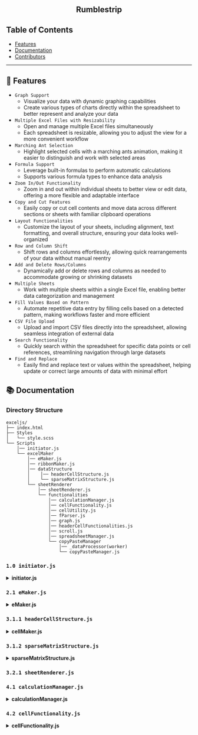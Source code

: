 <h2 align="center">
  Rumblestrip<br/>
</h2>

## Table of Contents

- [Features](#-features)
- [Documentation](#-documentation)
- [Contributors](#-contributors)

<hr>

## 🚀 Features

- `Graph Support`
    -   Visualize your data with dynamic graphing capabilities
    -   Create various types of charts directly within the spreadsheet to better represent and analyze your data
- `Multiple Excel Files with Resizability`
    -   Open and manage multiple Excel files simultaneously
    -   Each spreadsheet is resizable, allowing you to adjust the view for a more convenient workflow
- `Marching Ant Selection`
    -   Highlight selected cells with a marching ants animation, making it easier to distinguish and work with selected areas
- `Formula Support`
    -   Leverage built-in formulas to perform automatic calculations
    -   Supports various formula types to enhance data analysis
- `Zoom In/Out Functionality`
    -   Zoom in and out within individual sheets to better view or edit data, offering a more flexible and adaptable interface
-   `Copy and Cut Features`
    -   Easily copy or cut cell contents and move data across different sections or sheets with familiar clipboard operations
-   `Layout Functionalities`
    -   Customize the layout of your sheets, including alignment, text formatting, and overall structure, ensuring your data looks well-organized
-   `Row and Column Shift`
    -   Shift rows and columns effortlessly, allowing quick rearrangements of your data without manual reentry
-   `Add and Delete Rows/Columns`
    -   Dynamically add or delete rows and columns as needed to accommodate growing or shrinking datasets
-   `Multiple Sheets`
    -   Work with multiple sheets within a single Excel file, enabling better data categorization and management
-   `Fill Values Based on Pattern`
    -   Automate repetitive data entry by filling cells based on a detected pattern, making workflows faster and more efficient
-   `CSV File Upload`
    -   Upload and import CSV files directly into the spreadsheet, allowing seamless integration of external data
-   `Search Functionality`
    -   Quickly search within the spreadsheet for specific data points or cell references, streamlining navigation through large datasets
-   `Find and Replace`
    -   Easily find and replace text or values within the spreadsheet, helping update or correct large amounts of data with minimal effort

## 📚 Documentation 

### Directory Structure
```
exceljs/
├── index.html
├── Styles
│   └── style.scss
└── Scripts
    │── initiator.js
    └── excelMaker
        │── eMaker.js
        │── ribbonMaker.js
        │── dataStructure
        │    │── headerCellStructure.js
        │    └── sparseMatrixStructure.js
        └── sheetRenderer
            │── sheetRenderer.js
            └── functionalities
                │── calculationManager.js
                │── cellFunctionality.js
                │── cellUtility.js
                │── fParser.js
                │── graph.js
                │── headerCellFunctionalities.js
                │── scroll.js
                │── spreadsheetManager.js
                └── copyPasteManager
                    │── _dataProcessor(worker)
                    └── copyPasteManager.js

```

### `1.0 initiator.js`

<details> <summary><b>initiator.js</b></summary>

#### `class Excel` - Represents an Excel-like grid component


<table>
  <thead>
    <tr>
        <th>Properties</th>
        <th>Description
    </tr>  
  </thead>
  <tbody>
    <tr>
        <td>rowContainer</td>
        <td>The container element for the row</td>
    </tr>
    <tr>
        <td>row</td>
        <td>The current row number</td>
    </tr>
    <tr>
        <td>col</td>
        <td>The current column number</td>
    </tr>
    <tr>
        <td>Grid_maker</td>
        <td>The Grid_maker instance for managing the grid</td>
    </tr>
  </tbody>
</table>

<table>
  <thead>
    <tr>
        <th>Methods</th>
        <th>Description</th>
    </tr>  
  </thead>
  <tbody>
    <tr>
        <td>init()</td>
        <td>Initializes the Excel component by constructing it</td>
    </tr>
    <tr>
        <td>handleFileUpload()</td>
        <td>Handles file upload and sends it to the server for processing</td>
    </tr>
    <tr>
        <td>constructExcel()</td>
        <td>Constructs the individual Excel cell</td>
    </tr>
        <tr>
        <td>updateCurrExcel()</td>
        <td>Updates the current Excel instance with the new row, column, and sheet object</td>
    </tr>
  </tbody>
</table>

<hr>

#### `class Grid_maker` - Manages header cells (both horizontal and vertical) for a spreadsheet-like component


<table>
  <thead>
    <tr>
        <th>Properties</th>
        <th>Description
    </tr>  
  </thead>
  <tbody>
    <tr>
        <td>mainContainer</td>
        <td> The main container to hold the grid</td>
    </tr>
    <tr>
        <td>maxRow</td>
        <td>Maximum number of rows</td>
    </tr>
    <tr>
        <td>maxCol</td>
        <td>Maximum number of columns</td>
    </tr>
    <tr>
        <td>selectedDiv</td>
        <td></td>
    </tr>
        <tr>
        <td>currentRowCount</td>
        <td></td>
    </tr>
    <tr>    
        <td>rowArr</td>
        <td></td>
    </tr>
  </tbody>
</table>

<table>
  <thead>
    <tr>
        <th>Methods</th>
        <th>Description</th>
    </tr>  
  </thead>
  <tbody>
    <tr>
        <td>init()</td>
        <td>Initialize the grid maker and set up event listeners</td>
    </tr>
    <tr>
        <td>setupEventListeners()</td>
        <td>Set up the event listeners for various interactions in the grid</td>
    </tr>
    <tr>
        <td>handleClick()</td>
        <td>Handle click events to update the selected cell</td>
    </tr>
        <tr>
        <td>deleteExcel()</td>
        <td>Delete a specific Excel cell by row and column number</td>
    </tr>
    <tr>
        <td>deleteRow()</td>
        <td>Delete a specific row</td>
    </tr>
    <tr>
        <td>handleFileUpload()</td>
        <td>Handle the file upload event and send data to the server</td>
    </tr>
    <tr>
        <td>updateCurrExcel()</td>
        <td>Update the current active Excel cell</td>
    </tr>
    <tr>
        <td>addNewRow()</td>
        <td>Add a new row to the grid</td>
    </tr>
    <tr>
        <td>addNewCol()</td>
        <td>Add resize handles to rows and columns</td>
    </tr>
    <tr>
        <td>addResizeHandles()</td>
        <td>Gets the visible vertical header cells based on the scroll position</td>
    </tr>
    <tr>
        <td>handleResize()</td>
        <td>Handle the resize action for rows and columns</td>
    </tr>

  </tbody>
</table>

<hr>
</details>



### `2.1 eMaker.js`

<details> <summary><b>eMaker.js</b></summary>

#### `class Sheet` - Represents a spreadsheet sheet

<table open>
  <thead>
  <tr>
    <th>Properties</th>
    <th>Description
  </tr>  
  </thead>
  <tbody>

  <tr>
    <td>name</td>
    <td>The name of the sheet</td>
  </tr>
  <tr>
    <td>row</td>
    <td>The row index of the sheet</td>
  </tr>
  <tr>
    <td>col</td>
    <td>The column index of the sheet</td>
  </tr>
  <tr>
    <td>index</td>
    <td>The index of the sheet</td>
  </tr>
  </tbody>
</table>

<table open>
  <thead>
  <tr>
    <th>Methods</th>
    <th>Description</th>
  </tr>  
  </thead>
  <tbody>

  <tr>
    <td>createElements()</td>
    <td>Creates the DOM elements for the sheet</td>
  </tr>
  <tr>
    <td>createTopSection()</td>
    <td>Creates the top section of the sheet</td>
  </tr>
  <tr>
    <td>createMiddleSection()</td>
    <td>Creates the middle section of the sheet</td>
  </tr>
  <tr>
    <td>createScrollbar()</td>
    <td>Creates a scrollbar element</td>
  </tr>
  </tbody>
</table>

#### `class EMaker` - Represents a manager for an Excel-like sheet interface


<table>
  <thead>
    <tr>
        <th>Properties</th>
        <th>Description
    </tr>  
  </thead>
  <tbody>
    <tr>
        <td>row</td>
        <td></td>
    </tr>
    <tr>
        <td>col</td>
        <td></td>
    </tr>
    <tr>
        <td>excel</td>
        <td></td>
    </tr>
    <tr>
        <td>sheets</td>
        <td></td>
    </tr>
        <tr>
        <td>Excel</td>
        <td></td>
    </tr>
    <tr>    
        <td>activeSheetIndex</td>
        <td></td>
    </tr>
    <tr>    
        <td>activeSheetIndex</td>
        <td></td>
    </tr>
  </tbody>
</table>

<table>
  <thead>
    <tr>
        <th>Methods</th>
        <th>Description</th>
    </tr>  
  </thead>
  <tbody>
    <tr>
        <td>handleEvents()</td>
        <td>Sets up event listeners</td>
    </tr>
    <tr>
        <td>handleMouseDown()</td>
        <td>Handles the mouse down event</td>
    </tr>
    <tr>
        <td>createExcel()</td>
        <td>Creates the Excel interface</td>
    </tr>
        <tr>
        <td>updateContentArea()</td>
        <td>Updates the content area to display the active sheet</td>
    </tr>
    <tr>
        <td>createSheetBar()</td>
        <td>Creates the sheet bar with tabs and controls</td>
    </tr>
    <tr>
        <td>updateSheetTabs()</td>
        <td>Updates the sheet tabs in the sheet bar</td>
    </tr>
    <tr>
        <td>addSheet()</td>
        <td>Adds a new sheet to the Excel interface</td>
    </tr>
    <tr>
        <td>switchSheet()</td>
        <td>Switches to a different sheet</td>
    </tr>
    <tr>
        <td>removeSheet()</td>
        <td>Removes a sheet from the Excel interface</td>
    </tr>
  </tbody>
</table>

</details>

### `3.1.1 headerCellStructure.js`

<details> <summary><b>cellMaker.js</b></summary>

#### `class HeaderCell` - Represents a single header cell in the spreadsheet

<table>
  <thead>
    <tr>
        <th>Properties</th>
        <th>Description
    </tr>  
  </thead>
  <tbody>
    <tr>
        <td>x</td>
        <td>X position of the cell</td>
    </tr>
    <tr>
        <td>y</td>
        <td>Y position of the cell</td>
    </tr>
    <tr>
        <td>width</td>
        <td>Width of the cell</td>
    </tr>
    <tr>
        <td>height</td>
        <td>Height of the cell</td>
    </tr>
        <tr>
        <td>value</td>
        <td>The display value of the cell (column letter or row number)</td>
    </tr>
    <tr>
        <td>row</td>
        <td>Row number of the cell</td>
    </tr>
    <tr>
        <td>col</td>
        <td>Column number of the cell</td>
    </tr>
    <tr>
        <td>isfetched</td>
        <td>Indicates whether the cell's data has been fetched</td>
    </tr>
  </tbody>
</table>


<hr>

#### `class HeaderCellManager` - Manages header cells (both horizontal and vertical) for a spreadsheet-like component


<table>
  <thead>
    <tr>
        <th>Properties</th>
        <th>Description
    </tr>  
  </thead>
  <tbody>
    <tr>
        <td>sheet</td>
        <td></td>
    </tr>
    <tr>
        <td>minCellSize</td>
        <td></td>
    </tr>
    <tr>
        <td>baseCellWidth</td>
        <td></td>
    </tr>
    <tr>
        <td>baseCellHeight</td>
        <td></td>
    </tr>
        <tr>
        <td>scale</td>
        <td></td>
    </tr>
    <tr>    
        <td>visibleWidth</td>
        <td></td>
    </tr>
    <tr>    
        <td>visibleHeight</td>
        <td></td>
    </tr>
    <tr>
        <td>horizontalHeaderCells</td>
        <td></td>
    </tr>
    <tr>
        <td>verticalHeaderCells</td>
        <td></td>
    </tr>
        <tr>
        <td>customHorizontalSizes</td>
        <td></td>
    </tr>
    <tr>    
        <td>customVerticalSizes</td>
        <td></td>
    </tr>

  </tbody>
</table>

<table>
  <thead>
    <tr>
        <th>Methods</th>
        <th>Description</th>
    </tr>  
  </thead>
  <tbody>
    <tr>
        <td>update()</td>
        <td>Updates the header cells based on the new visible dimensions and scale</td>
    </tr>
    <tr>
        <td>resizeAllCells()</td>
        <td>Resizes all cells based on the scale change</td>
    </tr>
    <tr>
        <td>updateCells()</td>
        <td>Updates the header cells' positions and dimensions</td>
    </tr>
        <tr>
        <td>_updateHeaderCells()</td>
        <td>Updates either horizontal or vertical header cells</td>
    </tr>
    <tr>
        <td>numberToColumnName()</td>
        <td>Converts a number to a column name (e.g., 1 -> A, 27 -> AA)</td>
    </tr>
    <tr>
        <td>setCustomCellSize()</td>
        <td>Sets a custom size for a cell in either the horizontal or vertical header</td>
    </tr>
    <tr>
        <td>updateCellPositions()</td>
        <td>Updates the positions of all cells in either horizontal or vertical headers</td>
    </tr>
    <tr>
        <td>findStartingIndex()</td>
        <td>Finds the starting index of the visible cells based on the scroll position</td>
    </tr>
    <tr>
        <td>getHorizontalHeaderCells()</td>
        <td>Gets the visible horizontal header cells based on the scroll position</td>
    </tr>
    <tr>
        <td>getVerticalHeaderCells()</td>
        <td>Gets the visible vertical header cells based on the scroll position</td>
    </tr>
    <tr>
        <td>_getVisibleHeaderCells()</td>
        <td>Gets visible header cells (horizontal or vertical) based on scroll position</td>
    </tr>
    <tr>
        <td>getTotalWidth()</td>
        <td>Gets the total width of all horizontal header cells</td>
    </tr>
    <tr>
        <td>getTotalHeight()</td>
        <td>Gets the total height of all vertical header cells</td>
    </tr>
    <tr>
        <td>getCellSize()</td>
        <td>Gets the size of a header cell</td>
    </tr>
  </tbody>
</table>

<hr>

</details>


### `3.1.2 sparseMatrixStructure.js`

<details> <summary><b>sparseMatrixStructure.js</b></summary>

#### `class Node` - Represents a single node in a sparse matrix

<table>
  <thead>
    <tr>
        <th>Properties</th>
        <th>Description
    </tr>  
  </thead>
  <tbody>
    <tr>
        <td>rowValue</td>
        <td>The row index of the node</td>
    </tr>
    <tr>
        <td>colValue</td>
        <td>The column index of the node</td>
    </tr>
    <tr>
        <td>value</td>
        <td>The value stored in the node</td>
    </tr>
    <tr>
        <td>nextRow</td>
        <td>Reference to the next node in the row</td>
    </tr>
        <tr>
        <td>nextCol</td>
        <td>Reference to the next node in the column</td>
    </tr>
    <tr>
        <td>prevRow</td>
        <td>Reference to the previous node in the row</td>
    </tr>
    <tr>
        <td>prevCol</td>
        <td>Reference to the previous node in the column</td>
    </tr>
    <tr>
        <td>textAlign</td>
        <td></td>
    </tr>
    <tr>
        <td>textBaseline</td>
        <td></td>
    </tr>
    <tr>
        <td>fontSize</td>
        <td></td>
    </tr>
    <tr>
        <td>fontFamily</td>
        <td></td>
    </tr>
    <tr>
        <td>color</td>
        <td></td>
    </tr>
  </tbody>
</table>

<hr>

#### `class SparseMatrix` - SparseMatrix class that represents a sparse matrix using linked lists for efficient storage and manipulation

<table>
  <thead>
    <tr>
        <th>Properties</th>
        <th>Description
    </tr>  
  </thead>
  <tbody>
    <tr>
        <td>rowHeaders</td>
        <td>Stores the head of each row's linked list</td>
    </tr>
    <tr>
        <td>colHeaders</td>
        <td>Stores the head of each column's linked list</td>
    </tr>
  </tbody>
</table>

<table>
  <thead>
    <tr>
        <th>Methods</th>
        <th>Description
    </tr>  
  </thead>
  <tbody>
    <tr>
        <td>_cellExists()</td>
        <td>Checks if a cell exists at the specified row and column</td>
    </tr>
    <tr>
        <td>_shiftRow()</td>
        <td>Shifts all nodes in a row to a new row index</td>
    </tr>
    <tr>
        <td>_shiftColumn()</td>
        <td>Shifts all nodes in a column to a new column index</td>
    </tr>
    <tr>
        <td>_insertNodeInRow()</td>
        <td>Inserts a new node into the correct position in a row's linked list</td>
    </tr>
        <tr>
        <td>_insertNodeInColumn()</td>
        <td>Inserts a new node into the correct position in a column's linked list</td>
    </tr>
    <tr>
        <td>_shiftCellsRight()</td>
        <td>Shifts all cells to the right starting from the specified row and column</td>
    </tr>
    <tr>
        <td>_shiftCellsDown()</td>
        <td>Shifts all cells down starting from the specified row and column</td>
    </tr>
    <tr>
        <td>addRowInBetween()</td>
        <td>Adds a new row in between existing rows by shifting rows down</td>
    </tr>
    <tr>
        <td>addColumnInBetween()</td>
        <td>Adds a new column in between existing columns by shifting columns to the right</td>
    </tr>
    <tr>
        <td>deleteRow()</td>
        <td>Deletes a row and shifts remaining rows up</td>
    </tr>
    <tr>
        <td>deleteColumn()</td>
        <td>Deletes a column and shifts remaining columns left</td>
    </tr>
    <tr>
        <td>_removeNodeFromRow()</td>
        <td>Removes a node from a specific row</td>
    </tr>
    <tr>
        <td>_removeNodeFromColumn()</td>
        <td>Removes a node from a specific column</td>
    </tr>
    <tr>
        <td>createCell()</td>
        <td>Creates a new cell at the specified row and column</td>
    </tr>
    <tr>
        <td>insertCellShiftRight()</td>
        <td>Inserts a cell with the specified value and shifts cells to the right</td>
    </tr>
    <tr>
        <td>insertCellShiftDown()</td>
        <td>Inserts a cell with the specified value and shifts cells down</td>
    </tr>
        <tr>
        <td>getCellvalue()</td>
        <td>Gets the value of a cell at the specified row and column</td>
    </tr>
    <tr>
        <td>getCell()</td>
        <td>Gets the node representing a cell at the specified row and column</td>
    </tr>
    <tr>
        <td>setCell()</td>
        <td>Sets the value of a cell. If the cell doesn't exist, it creates it</td>
    </tr>
    <tr>
        <td>_updateCellValue()</td>
        <td>Updates the value of an existing cell</td>
    </tr>
    <tr>
        <td>printMatrixByRow()</td>
        <td>Prints the sparse matrix row by row</td>
    </tr>
    <tr>
        <td>printMatrixByColumn()</td>
        <td>Prints the sparse matrix column by column</td>
    </tr>
  </tbody>
</table>

</details>

### `3.2.1 sheetRenderer.js`

### `4.1 calculationManager.js`

<details> <summary><b>calculationManager.js</b></summary>

#### `class CalculationManager` - Manages calculations such as sum and average for a set of selected cells in a spreadsheet

<table>
  <thead>
    <tr>
        <th>Properties</th>
        <th>Description
    </tr>  
  </thead>
  <tbody>
    <tr>
        <td>cellFunctionality</td>
        <td>An object containing spreadsheet functionality like renderer and selected cells</td>
    </tr>
    <tr>
        <td>cellUtility</td>
        <td></td>
    </tr>
  </tbody>
</table>

<table>
  <thead>
    <tr>
        <th>Methods</th>
        <th>Description
    </tr>  
  </thead>
  <tbody>
    <tr>
        <td>setupEventListeners()</td>
        <td>Sets up event listeners for sum and average calculation buttons</td>
    </tr>
    <tr>
        <td>calculateSum()</td>
        <td>Calculates the sum of the values in the given cells, grouped by row and column</td>
    </tr>
    <tr>
        <td>calculateAverage()</td>
        <td>Calculates the average of the values in the given cells, grouped by row and column</td>
    </tr>
    <tr>
        <td>drawTextOnCanvas()</td>
        <td>Draws text on the canvas at the specified coordinates</td>
    </tr>
        <tr>
        <td>showSum()</td>
        <td>Displays the sum of the selected cells on the spreadsheet canvas</td>
    </tr>
    <tr>
        <td>showAverage()</td>
        <td>Displays the average of the selected cells on the spreadsheet canvas</td>
    </tr>
  </tbody>
</table>

</details>


### `4.2 cellFunctionality.js`

<details> <summary><b>cellFunctionality.js</b></summary>

#### `class CellFunctionality` - Class responsible for managing cell interactions and functionality in the spreadsheet

<table>
  <thead>
    <tr>
        <th>Properties</th>
        <th>Description
    </tr>  
  </thead>
  <tbody>
    <tr>
        <td>sheetRenderer</td>
        <td>The renderer responsible for rendering the spreadsheet</td>
    </tr>
    <tr>
        <td>selectedCells</td>
        <td>Array to store selected cells</td>
    </tr>
    <tr>
        <td>isDragging</td>
        <td>Track if the user is dragging</td>
    </tr>
    <tr>
        <td>isScrolling</td>
        <td>Track if scrolling is in progress</td>
    </tr>
    <tr>
        <td>startPoint</td>
        <td>Starting point for drag selection</td>
    </tr>
    <tr>
        <td>marchingAntsActive</td>
        <td></td>
    </tr>
    <tr>
        <td>dashOffset</td>
        <td></td>
    </tr>
    <tr>
        <td>animationFrameId</td>
        <td></td>
    </tr>
    <tr>
        <td>spreadsheetManager</td>
        <td>Instantiate spreadsheetManager</td>
    </tr>
    <tr>
        <td>cellUtility</td>
        <td>Instantiate cellUtility</td>
    </tr>
    <tr>
        <td>copyPasteManager</td>
        <td>Instantiate copyPasteManager</td>
    </tr>
    <tr>
        <td>calculationManager</td>
        <td>Instantiate calculationManager</td>
    </tr>
  </tbody>
</table>

<table>
  <thead>
    <tr>
        <th>Methods</th>
        <th>Description
    </tr>  
  </thead>
  <tbody>
    <tr>
        <td>setupEventListeners()</td>
        <td>Set up event listeners for user interactions with the spreadsheet</td>
    </tr>
    <tr>
        <td>handlePointerDown()</td>
        <td>Handle the pointer down event for cell selection and drag initiation</td>
    </tr>
    <tr>
        <td>handlePointerMove()</td>
        <td>Handle pointer movement during drag operation</td>
    </tr>
    <tr>
        <td>handlePointerUp()</td>
        <td>Handle the pointer up event when the drag operation ends</td>
    </tr>
        <tr>
        <td>handleKeyDown()</td>
        <td>Handle keyboard shortcuts for cut and deselection</td>
    </tr>
    <tr>
        <td>deselectCurrentCells()</td>
        <td>Deselect the currently selected cells and hide the input element</td>
    </tr>
    <tr>
        <td>handleCellClick()</td>
        <td>Handle a cell click event to select or deselect a cell</td>
    </tr>
    <tr>
        <td>updateSelectedCells()</td>
        <td>Update the selected cells during a drag selection</td>
    </tr>
        <tr>
        <td>handleKeyDown()</td>
        <td>Handle keyboard shortcuts for cut and deselection</td>
    </tr>
    <tr>
        <td>isCellInRect()</td>
        <td></td>
    </tr>
    <tr>
        <td>handleScrolling()</td>
        <td>Handle scrolling when the pointer is near the edges of the canvas</td>
    </tr>
    <tr>
        <td>updateInputElement()</td>
        <td>Update the input element for the currently selected cell</td>
    </tr>
        <tr>
        <td>deselectCurrentCells()</td>
        <td>Handle keyboard shortcuts for cut and deselection</td>
    </tr>
    <tr>
        <td>hideInputElement()</td>
        <td>Hide the input element on the spreadsheet</td>
    </tr>
    <tr>
        <td>startMarchingAnts()</td>
        <td>Start the marching ants animation around the selected cells</td>
    </tr>
    <tr>
        <td>stopMarchingAnts()</td>
        <td>Stop the marching ants animation</td>
    </tr>
    <tr>
        <td>animateMarchingAnts()</td>
        <td>Animate the marching ants effect</td>
    </tr>
    <tr>
        <td>drawMarchingAnts()</td>
        <td></td>
    </tr>
    <tr>
        <td>drawHighlight()</td>
        <td>Draw a highlight or border around the selected cells</td>
    </tr>
    <tr>
        <td>drawRectangleOnHeaderCanvas()</td>
        <td></td>
    </tr>
    <tr>
        <td>drawLine()</td>
        <td>Animate the marching ants effect</td>
    </tr>
    <tr>
        <td>selectCell()</td>
        <td></td>
    </tr>
    <tr>
        <td>removeEventListeners()</td>
        <td>Remove event listeners to prevent memory leaks</td>
    </tr>
  </tbody>
</table>

</details>